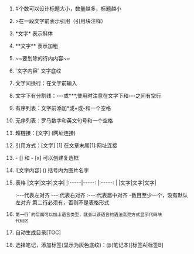 1. \#个数可以设计标题大小，数量越多，标题越小
2. \>在一段文字前表示引用（引用块注释）
3. \*文字\* 表示斜体
4. \*\*文字\*\* 表示加粗
5. \~\~要划除的行内内容\~\~
6. \`文字内容\` 文字底纹
7. 文字间换行：在文字前输入
8. 文字下有分割线：---或***,使用时注意在文字下和---之间有空行
9. 有序列表：文字前添加*或+或-和一个空格
10. 无序列表：罗马数字和英文句号和一个空格
11. 超链接：[文字] (网址连接)
12. 引用方式：[文字] [1]
              在文章末尾[1]:网址连接
13. \- [] 和 - [x] 可以创建复选框
14. ![文字内容] () 括号内为图片名字
15. 表格
    |文字|文字|文字|
    |:-----\|-----: |:-----: |
    |文字|文字|文字|
    
    :---代表左对齐
    ---:代表右对齐
    :---:代表居中对齐
    -数目至少一个，没有默认左对齐
    第二行必须有，否则不是表格形式
16. ```
    第一行`的后面可以加上语言类型，就会以该语言的语法高亮方式显示代码块
    代码区
    ```
17. 自动生成目录[TOC]
18. 选择笔记，添加标签(显示为灰色底纹)：@(笔记本)[标签A|标签B]